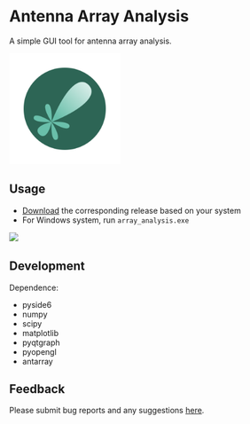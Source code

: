 # Antenna Array Analysis

A simple GUI tool for antenna array analysis.

<img src="./res/aaa_icon.svg" alt="logo" width="200"/>

## Usage

- [Download](https://github.com/rookiepeng/antenna-array-analysis/releases) the corresponding release based on your system
- For Windows system, run ```array_analysis.exe```

![](docs/aaa_v1.0.0.gif)

## Development

Dependence:
- pyside6
- numpy
- scipy
- matplotlib
- pyqtgraph
- pyopengl
- antarray

## Feedback

Please submit bug reports and any suggestions [here](https://github.com/rookiepeng/antenna-array-analysis/issues).

